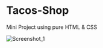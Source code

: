 # Tacos-Shop
Mini Project using pure HTML & CSS

![Screenshot_1](https://github.com/aryansinha1818/Tacos-Shop/assets/84027080/ef6b3c9a-1487-43b1-8538-d9a8f95df8aa)

